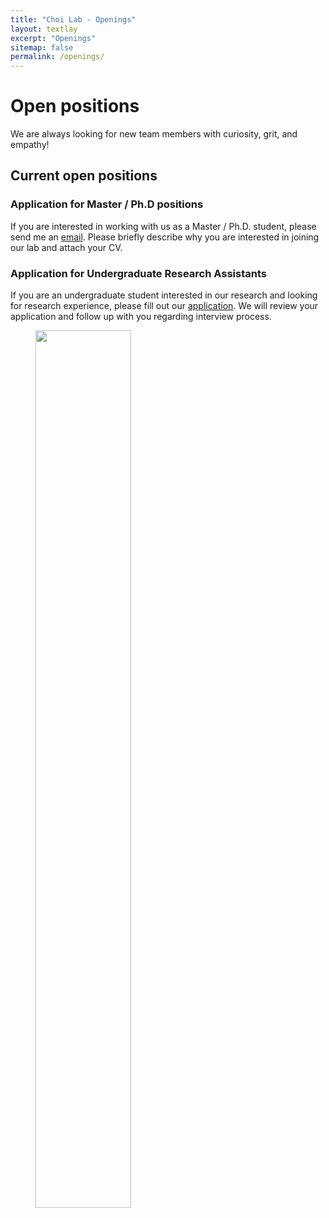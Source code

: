 ```yaml
---
title: "Choi Lab - Openings"
layout: textlay
excerpt: "Openings"
sitemap: false
permalink: /openings/
---
```


# Open positions

We are always looking for new team members with curiosity, grit, and empathy!


## Current open positions


### Application for Master / Ph.D positions

If you are interested in working with us as a Master / Ph.D. student, please send me an [email](mailto:koeun@vt.edu). Please briefly describe why you are interested in joining our lab and attach your CV. 


### Application for Undergraduate Research Assistants

If you are an undergraduate student interested in our research and looking for research experience, please fill out our [application](https://goo.gl/forms/zkxeYU0viXr62Bui1). We will review your application and follow up with you regarding interview process.  

<figure>
<img src="{{ site.url }}{{ site.baseurl }}/images/logopic/CoDeS_App.png" width="60%">
</figure>

